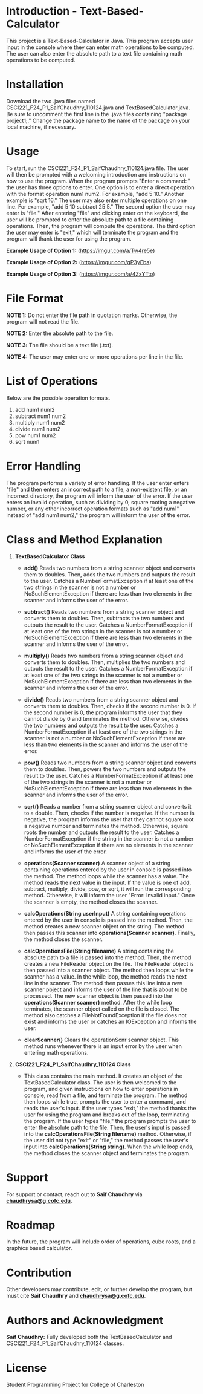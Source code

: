 # Introduction - Text-Based-Calculator
This project is a Text-Based-Calculator in Java. This program accepts user input in the console where they can enter math operations to be computed. The user can also enter the absolute path to a text file containing math operations to be computed. 

# Installation
Download the two .java files named CSCI221_F24_P1_SaifChaudhry_110124.java and TextBasedCalculator.java. Be sure to uncomment the first line in the .java files containing "package project1;." Change the package name to the name of the package on your local machine, if necessary.

# Usage
To start, run the CSCI221_F24_P1_SaifChaudhry_110124.java file. The user will then be prompted with a welcoming introduction and instructions on how to use the program. When the program prompts "Enter a command: " the user has three options to enter. One option is to enter a direct operation with the format operation num1 num2. For example, "add 5 10." Another example is "sqrt 16." The user may also enter multiple operations on one line. For example, "add 5 10 subtract 25 5." The second option the user may enter is "file." After entering "file" and clicking enter on the keyboard, the user will be prompted to enter the absolute path to a file containing operations. Then, the program will compute the operations. The third option the user may enter is "exit," which will terminate the program and the program will thank the user for using the program.

**Example Usage of Option 1:** (https://imgur.com/a/Tw4re5e)

**Example Usage of Option 2:** (https://imgur.com/qP3yEba)

**Example Usage of Option 3:** (https://imgur.com/a/4ZxYTto)

# File Format

**NOTE 1:** Do not enter the file path in quotation marks. Otherwise, the program will not read the file.

**NOTE 2:** Enter the absolute path to the file.

**NOTE 3:** The file should be a text file (.txt).

**NOTE 4:** The user may enter one or more operations per line in the file.

# List of Operations
Below are the possible operation formats.
1. add num1 num2
2. subtract num1 num2
3. multiply num1 num2
4. divide num1 num2
5. pow num1 num2
6. sqrt num1

# Error Handling
The program performs a variety of error handling. If the user enter enters "file" and then enters an incorrect path to a file, a non-existent file, or an incorrect directory, the program will inform the user of the error. If the user enters an invalid operation, such as dividing by 0, square rooting a negative number, or any other incorrect operation formats such as "add num1" instead of "add num1 num2," the program will inform the user of the error.

# Class and Method Explanation
1. **TextBasedCalculator Class**

    - **add()** Reads two numbers from a string scanner object and converts them to doubles. Then, adds the two numbers and outputs the result to the user. Catches a NumberFormatException if at least one of the two strings in the scanner is not a number or NoSuchElementException if there are less than two elements in the scanner and informs the user of the error.
    
    - **subtract()** Reads two numbers from a string scanner object and converts them to doubles. Then, subtracts the two numbers and outputs the result to the user. Catches a NumberFormatException if at least one of the two strings in the scanner is not a number or NoSuchElementException if there are less than two elements in the scanner and informs the user of the error.

    - **multiply()** Reads two numbers from a string scanner object and converts them to doubles. Then, multiplies the two numbers and outputs the result to the user. Catches a NumberFormatException if at least one of the two strings in the scanner is not a number or NoSuchElementException if there are less than two elements in the scanner and informs the user of the error.

    - **divide()** Reads two numbers from a string scanner object and converts them to doubles. Then, checks if the second number is 0. If the second number is 0, the program informs the user that they cannot divide by 0 and terminates the method. Otherwise, divides the two numbers and outputs the result to the user. Catches a NumberFormatException if at least one of the two strings in the scanner is not a number or NoSuchElementException if there are less than two elements in the scanner and informs the user of the error.

    - **pow()** Reads two numbers from a string scanner object and converts them to doubles. Then, powers the two numbers and outputs the result to the user. Catches a NumberFormatException if at least one of the two strings in the scanner is not a number or NoSuchElementException if there are less than two elements in the scanner and informs the user of the error.

    - **sqrt()** Reads a number from a string scanner object and converts it to a double. Then, checks if the number is negative. If the number is negative, the program informs the user that they cannot square root a negative number and terminates the method. Otherwise, square roots the number and outputs the result to the user. Catches a NumberFormatException if the string in the scanner is not a number or NoSuchElementException if there are no elements in the scanner and informs the user of the error.

    - **operations(Scanner scanner)** A scanner object of a string containing operations entered by the user in console is passed into the method. The method loops while the scanner has a value. The method reads the next value in the input. If the value is one of add, subtract, multiply, divide, pow, or sqrt, it will run the corresponding method. Otherwise, it will inform the user "Error: Invalid input." Once the scanner is empty, the method closes the scanner.

    - **calcOperations(String userInput)** A string containing operations entered by the user in console is passed into the method. Then, the method creates a new scanner object on the string. The method then passes this scanner into **operations(Scanner scanner)**. Finally, the method closes the scanner.

    - **calcOperationsFile(String filename)** A string containing the absolute path to a file is passed into the method. Then, the method creates a new FileReader object on the file. The FileReader object is then passed into a scanner object. The method then loops while the scanner has a value. In the while loop, the method reads the next line in the scanner. The method then passes this line into a new scanner pbject and informs the user of the line that is about to be processed. The new scanner object is then passed into the **operations(Scanner scanner)** method. After the while loop terminates, the scanner object called on the file is closed. The method also catches a FileNotFoundException if the file does not exist and informs the user or catches an IOException and informs the user.

    - **clearScanner()** Clears the operationScnr scanner object. This method runs whenever there is an input error by the user when entering math operations.

2. **CSCI221_F24_P1_SaifChaudhry_110124 Class**
    - This class contains the main method. It creates an object of the TextBasedCalculator class. The user is then welcomed to the program, and given instructions on how to enter operations in console, read from a file, and terminate the program. The method then loops while true, prompts the user to enter a command, and reads the user's input. If the user types "exit," the method thanks the user for using the program and breaks out of the loop, terminating the program. If the user types "file," the program prompts the user to enter the absolute path to the file. Then, the user's input is passed into the **calcOperationsFile(String filename)** method. Otherwise, if the user did not type "exit" or "file," the method passes the user's input into **calcOperations(String string)**. When the while loop ends, the method closes the scanner object and terminates the program.

# Support
For support or contact, reach out to **Saif Chaudhry** via **chaudhrysa@g.cofc.edu**.

# Roadmap
In the future, the program will include order of operations, cube roots, and a graphics based calculator.

# Contribution
Other developers may contribute, edit, or further develop the program, but must cite **Saif Chaudhry** and **chaudhrysa@g.cofc.edu**.

# Authors and Acknowledgment

**Saif Chaudhry:** Fully developed both the TextBasedCalculator and CSCI221_F24_P1_SaifChaudhry_110124 classes.

# License
Student Programming Project for College of Charleston
